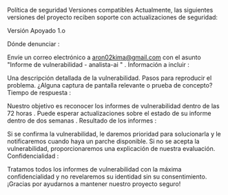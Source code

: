 Política de seguridad
Versiones compatibles
Actualmente, las siguientes versiones del proyecto reciben soporte con actualizaciones de seguridad:

Versión	Apoyado
1.o

Dónde denunciar :

Envíe un correo electrónico a aron02kima@gmail.com con el asunto "Informe de vulnerabilidad - analista-ai " .
Información a incluir :

Una descripción detallada de la vulnerabilidad.
Pasos para reproducir el problema.
¿Alguna captura de pantalla relevante o prueba de concepto?
Tiempo de respuesta :

Nuestro objetivo es reconocer los informes de vulnerabilidad dentro de las 72 horas .
Puede esperar actualizaciones sobre el estado de su informe dentro de dos semanas .
Resultado de los informes :

Si se confirma la vulnerabilidad, le daremos prioridad para solucionarla y le notificaremos cuando haya un parche disponible.
Si no se acepta la vulnerabilidad, proporcionaremos una explicación de nuestra evaluación.
Confidencialidad :

Tratamos todos los informes de vulnerabilidad con la máxima confidencialidad y no revelaremos su identidad sin su consentimiento.
¡Gracias por ayudarnos a mantener nuestro proyecto seguro!
